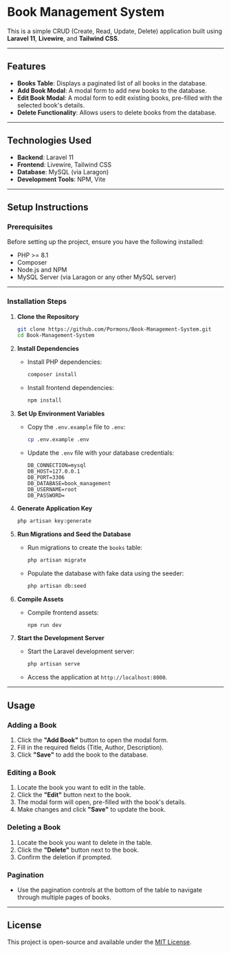# **Book Management System**

This is a simple CRUD (Create, Read, Update, Delete) application built using **Laravel 11**, **Livewire**, and **Tailwind CSS**.

---

## **Features**
- **Books Table**: Displays a paginated list of all books in the database.
- **Add Book Modal**: A modal form to add new books to the database.
- **Edit Book Modal**: A modal form to edit existing books, pre-filled with the selected book's details.
- **Delete Functionality**: Allows users to delete books from the database.

---

## **Technologies Used**
- **Backend**: Laravel 11
- **Frontend**: Livewire, Tailwind CSS
- **Database**: MySQL (via Laragon)
- **Development Tools**: NPM, Vite

---

## **Setup Instructions**

### **Prerequisites**
Before setting up the project, ensure you have the following installed:
- PHP >= 8.1
- Composer
- Node.js and NPM
- MySQL Server (via Laragon or any other MySQL server)

---

### **Installation Steps**

1. **Clone the Repository**
   ```bash
   git clone https://github.com/Pormons/Book-Management-System.git
   cd Book-Management-System
   ```

2. **Install Dependencies**
   - Install PHP dependencies:
     ```bash
     composer install
     ```
   - Install frontend dependencies:
     ```bash
     npm install
     ```

3. **Set Up Environment Variables**
   - Copy the `.env.example` file to `.env`:
     ```bash
     cp .env.example .env
     ```
   - Update the `.env` file with your database credentials:
     ```env
     DB_CONNECTION=mysql
     DB_HOST=127.0.0.1
     DB_PORT=3306
     DB_DATABASE=book_management
     DB_USERNAME=root
     DB_PASSWORD=
     ```

4. **Generate Application Key**
   ```bash
   php artisan key:generate
   ```

5. **Run Migrations and Seed the Database**
   - Run migrations to create the `books` table:
     ```bash
     php artisan migrate
     ```
   - Populate the database with fake data using the seeder:
     ```bash
     php artisan db:seed
     ```

6. **Compile Assets**
   - Compile frontend assets:
     ```bash
     npm run dev
     ```

7. **Start the Development Server**
   - Start the Laravel development server:
     ```bash
     php artisan serve
     ```
   - Access the application at `http://localhost:8000`.

---

## **Usage**

### **Adding a Book**
1. Click the **"Add Book"** button to open the modal form.
2. Fill in the required fields (Title, Author, Description).
3. Click **"Save"** to add the book to the database.

### **Editing a Book**
1. Locate the book you want to edit in the table.
2. Click the **"Edit"** button next to the book.
3. The modal form will open, pre-filled with the book's details.
4. Make changes and click **"Save"** to update the book.

### **Deleting a Book**
1. Locate the book you want to delete in the table.
2. Click the **"Delete"** button next to the book.
3. Confirm the deletion if prompted.

### **Pagination**
- Use the pagination controls at the bottom of the table to navigate through multiple pages of books.

---

## **License**
This project is open-source and available under the [MIT License](LICENSE).